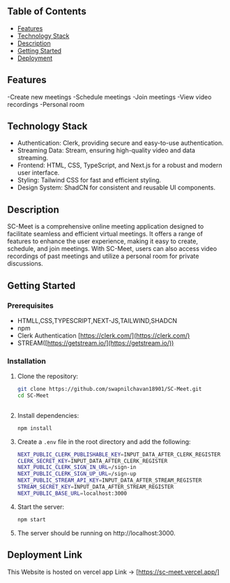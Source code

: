 
## Table of Contents
- [Features](#features)
- [Technology Stack](#technology-stack)
- [Description](#description)
- [Getting Started](#getting-started)
- [Deployment](#deployment-link)

## Features
-Create new meetings
-Schedule meetings
-Join meetings
-View video recordings
-Personal room

## Technology Stack
- Authentication: Clerk, providing secure and easy-to-use authentication.
- Streaming Data: Stream, ensuring high-quality video and data streaming.
- Frontend: HTML, CSS, TypeScript, and Next.js for a robust and modern user interface.
- Styling: Tailwind CSS for fast and efficient styling.
- Design System: ShadCN for consistent and reusable UI components.

## Description
   SC-Meet is a comprehensive online meeting application designed to facilitate seamless and efficient virtual meetings. It offers a range of features to enhance the user experience, making it easy to create, schedule, and join meetings. With SC-Meet, users can also access video recordings of past meetings and utilize a personal room for private discussions.

## Getting Started
### Prerequisites

- HTMLL,CSS,TYPESCRIPT,NEXT-JS,TAILWIND,SHADCN
- npm
- Clerk Authentication [https://clerk.com/](https://clerk.com/)
- STREAM([https://getstream.io/](https://getstream.io/))

### Installation
1. Clone the repository:
   ```bash
   git clone https://github.com/swapnilchavan18901/SC-Meet.git
   cd SC-Meet
  

2. Install dependencies:
   ```bash
   npm install

3. Create a `.env` file in the root directory and add the following:
   ```bash
   NEXT_PUBLIC_CLERK_PUBLISHABLE_KEY=INPUT_DATA_AFTER_CLERK_REGISTER
   CLERK_SECRET_KEY=INPUT_DATA_AFTER_CLERK_REGISTER
   NEXT_PUBLIC_CLERK_SIGN_IN_URL=/sign-in
   NEXT_PUBLIC_CLERK_SIGN_UP_URL=/sign-up
   NEXT_PUBLIC_STREAM_API_KEY=INPUT_DATA_AFTER_STREAM_REGISTER
   STREAM_SECRET_KEY=INPUT_DATA_AFTER_STREAM_REGISTER
   NEXT_PUBLIC_BASE_URL=localhost:3000

4. Start the server:
   ```bash
   npm start

6. The server should be running on http://localhost:3000.

## Deployment Link
This Website is hosted on vercel app
Link -> [https://sc-meet.vercel.app/]

